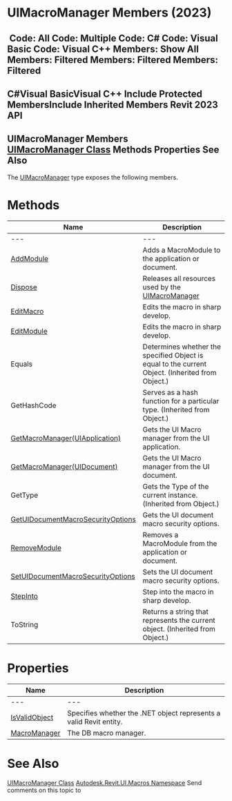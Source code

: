# UIMacroManager Members (2023)

﻿
 Code: All Code: Multiple Code: C# Code: Visual Basic Code: Visual C++  Members: Show All Members: Filtered Members: Filtered Members: Filtered   
---  
C#Visual BasicVisual C++
Include Protected MembersInclude Inherited Members
Revit 2023 API  
---  
UIMacroManager Members  
[UIMacroManager Class](187bf41e-4d8a-ecaf-d5f6-2579f9290681.md "UIMacroManager Class") Methods Properties See Also  
---  
The [UIMacroManager](187bf41e-4d8a-ecaf-d5f6-2579f9290681.md "UIMacroManager Class") type exposes the following members.
# Methods
| Name | Description |
| --- | --- |
| --- | --- | --- |
| [AddModule](afa00228-ce55-565b-3c73-7541cd3e3df2.md "AddModule Method") | Adds a MacroModule to the application or document. |
| [Dispose](65db2761-d588-ee8f-220f-a5ec1e24a710.md "Dispose Method") | Releases all resources used by the [UIMacroManager](187bf41e-4d8a-ecaf-d5f6-2579f9290681.md "UIMacroManager Class") |
| [EditMacro](59543c37-27b2-8359-ef1d-fa6d72c70c6f.md "EditMacro Method") | Edits the macro in sharp develop. |
| [EditModule](543fecac-0dc2-42bd-6cb1-143e160680e3.md "EditModule Method") | Edits the macro in sharp develop. |
| Equals | Determines whether the specified Object is equal to the current Object. (Inherited from Object.) |
| GetHashCode | Serves as a hash function for a particular type.  (Inherited from Object.) |
| [GetMacroManager(UIApplication)](5eb36b4d-b15c-c638-a16a-a4a5511456fc.md "GetMacroManager Method \(UIApplication\)") | Gets the UI Macro manager from the UI application. |
| [GetMacroManager(UIDocument)](7a55af31-3133-819a-96bd-5f3076efdd8c.md "GetMacroManager Method \(UIDocument\)") | Gets the UI Macro manager from the UI document. |
| GetType | Gets the Type of the current instance. (Inherited from Object.) |
| [GetUIDocumentMacroSecurityOptions](8744336d-2d1a-5199-dee1-9cca84027d62.md "GetUIDocumentMacroSecurityOptions Method") | Gets the UI document macro security options. |
| [RemoveModule](805e9c82-6deb-0d55-d357-5ac5ae6ef544.md "RemoveModule Method") | Removes a MacroModule from the application or document. |
| [SetUIDocumentMacroSecurityOptions](acc1b7a0-0110-76c0-1dbd-32cf93d74ea4.md "SetUIDocumentMacroSecurityOptions Method") | Sets the UI document macro security options. |
| [StepInto](0d363225-68f3-20e1-eb3f-30cfdbc575c3.md "StepInto Method") | Step into the macro in sharp develop. |
| ToString | Returns a string that represents the current object. (Inherited from Object.) |

# Properties
| Name | Description |
| --- | --- |
| --- | --- | --- |
| [IsValidObject](decb5038-65d7-4977-07b1-f8d0718e3305.md "IsValidObject Property") | Specifies whether the .NET object represents a valid Revit entity. |
| [MacroManager](6fb1a5e4-e86d-2a31-4f2b-e0dde282143d.md "MacroManager Property") | The DB macro manager. |

# See Also
[UIMacroManager Class](187bf41e-4d8a-ecaf-d5f6-2579f9290681.md "UIMacroManager Class")
[Autodesk.Revit.UI.Macros Namespace](b95f100a-6cb5-12b3-9b2d-01bc661452db.md "Autodesk.Revit.UI.Macros Namespace")
Send comments on this topic to 